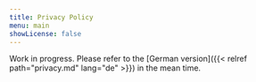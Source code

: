 ```yaml
---
title: Privacy Policy
menu: main
showLicense: false
---
```

Work in progress. Please refer to the [German version]({{< relref path="privacy.md" lang="de" >}}) in the mean time.
